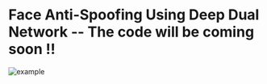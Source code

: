# Face Anti-Spoofing Using Deep Dual Network -- The code will be coming soon !!

![example](https://user-images.githubusercontent.com/58552068/70986341-0e7d5480-2101-11ea-89bf-d51c5a9b0340.png)
